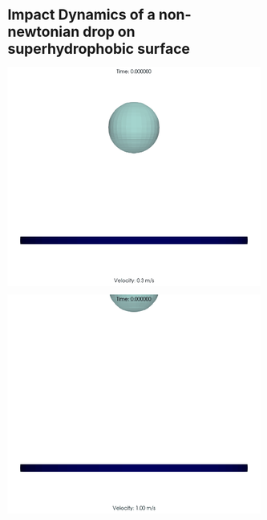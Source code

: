 # Impact Dynamics of a non-newtonian drop on superhydrophobic surface

![1000 PPM PAM at 0.30 m/s](imgs/0.3mps.gif)

![1000 PPM PAM at 1.00 m/s](imgs/1.0mps.gif)

